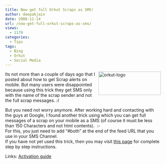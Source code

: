 ```yaml
---
title: Now get full Orkut Scraps as SMS!
author: deepakjain
date: 2008-11-14
url: /now-get-full-orkut-scraps-as-sms/
views:
  - 1179
categories:
  - Tips
tags:
  - Bing
  - Orkut
  - Social Media
---
```

[<img class="wp-image-51169" style="margin: 0px 0px 0px 10px;border: 0px" src="http://cdn.devilsworkshop.org/files/2008/11/orkut-logo-thumb1.jpg" border="0" alt="orkut-logo" width="202" height="76" align="right" />][1] Its not more than a couple of days ago that I posted about how to get Scrap alerts on mobile. But many users were disappointed because using this trick they get SMS only with the name of the scrap sender and not the full scrap messages. <img src="http://devilsworkshop.org/wp-includes/images/smilies/frownie.png" alt=":(" class="wp-smiley" style="height: 1em; max-height: 1em;" />

But you need not worry anymore. After working hard and contacting with the guys at Google, I found another trick using which you can get full messages of a scrap on your mobile as a SMS (of course it must be less than 150 Characters and not html contents).  <img src="http://devilsworkshop.org/wp-includes/images/smilies/simple-smile.png" alt=":-)" class="wp-smiley" style="height: 1em; max-height: 1em;" />  
For this, you just need to add &#8220;#both&#8221; at the end of the feed URL that you use in your SMS Channel.  
If you have not yet used this trick, then you may visit <a href="http://www.mobilegyaan.com/tweaks-and-addons/get-orkut-scrap-alerts-on-mobile-for-free" onclick="_gaq.push(['_trackEvent', 'outbound-article', 'http://www.mobilegyaan.com/tweaks-and-addons/get-orkut-scrap-alerts-on-mobile-for-free', 'this page']);" >this page</a> for complete step by step instructions.

Links: <a href="http://www.mobilegyaan.com/tweaks-and-addons/get-orkut-scrap-alerts-on-mobile-for-free" onclick="_gaq.push(['_trackEvent', 'outbound-article', 'http://www.mobilegyaan.com/tweaks-and-addons/get-orkut-scrap-alerts-on-mobile-for-free', 'Activation guide']);" >Activation guide</a>

 [1]: http://cdn.devilsworkshop.org/files/2008/11/orkut-logo1.jpg
